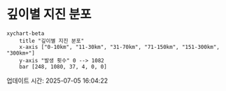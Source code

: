 # 깊이별 지진 분포

```mermaid
xychart-beta
    title "깊이별 지진 분포"
    x-axis ["0-10km", "11-30km", "31-70km", "71-150km", "151-300km", "300km+"]
    y-axis "발생 횟수" 0 --> 1082
    bar [248, 1080, 37, 4, 0, 0]
```

업데이트 시간: 2025-07-05 16:04:22
